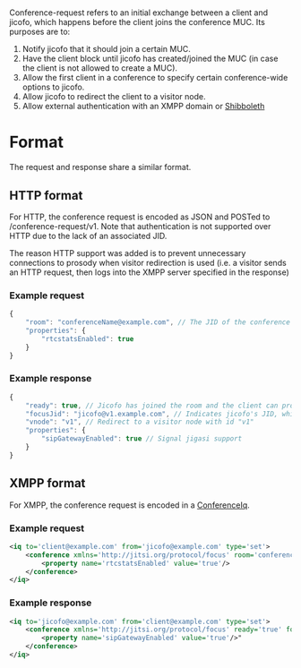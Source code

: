 # 
Conference-request refers to an initial exchange between a client and jicofo, which happens before the client joins
the conference MUC. Its purposes are to:
1. Notify jicofo that it should join a certain MUC.
2. Have the client block until jicofo has created/joined the MUC (in case the client is not allowed to create a MUC).
3. Allow the first client in a conference to specify certain conference-wide options to jicofo.
4. Allow jicofo to redirect the client to a visitor node.
5. Allow external authentication with an XMPP domain or [Shibboleth](./shibboleth.md)

# Format
The request and response share a similar format. 

## HTTP format
For HTTP, the conference request is encoded as JSON and POSTed to /conference-request/v1. Note that authentication is
not supported over HTTP due to the lack of an associated JID. 

The reason HTTP support was added is to prevent unnecessary connections to prosody when visitor redirection is used 
(i.e. a visitor sends an HTTP request, then logs into the XMPP server specified in the response)

### Example request
```js
{
    "room": "conferenceName@example.com", // The JID of the conference
    "properties": {
        "rtcstatsEnabled": true
    }
}
```
### Example response
```js
{
    "ready": true, // Jicofo has joined the room and the client can proceed.
    "focusJid": "jicofo@v1.example.com", // Indicates jicofo's JID, which can be trusted by the client
    "vnode": "v1", // Redirect to a visitor node with id "v1"
    "properties": {
        "sipGatewayEnabled": true // Signal jigasi support
    }
}
```

## XMPP format
For XMPP, the conference request is encoded in a 
[ConferenceIq](https://github.com/jitsi/jitsi-xmpp-extensions/blob/master/src/main/java/org/jitsi/xmpp/extensions/jitsimeet/ConferenceIq.java).

### Example request
```xml
<iq to='client@example.com' from='jicofo@example.com' type='set'>
    <conference xmlns='http://jitsi.org/protocol/focus' room='conferenceName@example.com'>
        <property name='rtcstatsEnabled' value='true'/>
    </conference>
</iq>
```

### Example response
```xml
<iq to='jicofo@example.com' from='client@example.com' type='set'>
    <conference xmlns='http://jitsi.org/protocol/focus' ready='true' focusJid='jicofo@v1.example.com' vnode='v1'>
        <property name='sipGatewayEnabled' value='true'/>"
    </conference>
</iq>
```
